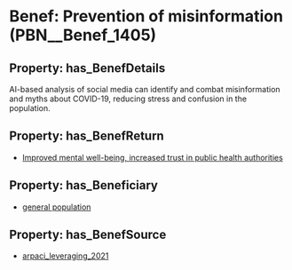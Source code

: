 # Benef: __Prevention of misinformation__ (PBN__Benef_1405)

## Property: has_BenefDetails

AI-based analysis of social media can identify and combat misinformation and myths about COVID-19, reducing stress and confusion in the population.

## Property: has_BenefReturn

* [Improved mental well-being, increased trust in public health authorities](../BenefReturn/PBN__BenefReturn_1594)

## Property: has_Beneficiary

* [general population](../Stakeholder/PBN__Stakeholder_9)

## Property: has_BenefSource

* [arpaci_leveraging_2021](../Article/PBN__Article_297)

